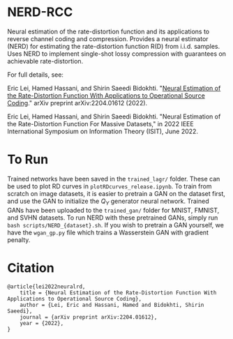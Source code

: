 # NERD-RCC
Neural estimation of the rate-distortion function and its applications to reverse channel coding and compression. Provides a neural estimator (NERD) for estimating the rate-distortion function R(D) from i.i.d. samples. Uses NERD to implement single-shot lossy compression with guarantees on achievable rate-distortion.


For full details, see:

Eric Lei, Hamed Hassani, and Shirin Saeedi Bidokhti. "[Neural Estimation of the Rate-Distortion Function With Applications to Operational Source Coding](https://arxiv.org/pdf/2204.01612.pdf)." arXiv preprint arXiv:2204.01612 (2022).

Eric Lei, Hamed Hassani, and Shirin Saeedi Bidokhti. "Neural Estimation of the Rate-Distortion Function For Massive Datasets," in 2022 IEEE International Symposium on Information Theory (ISIT), June 2022.

# To Run
Trained networks have been saved in the ``trained_lagr/`` folder. These can be used to plot RD curves in ``plotRDcurves_release.ipynb``. To train from scratch on image datasets, it is easier to pretrain a GAN on the dataset first, and use the GAN to initialize the $Q_Y$ generator neural network. Trained GANs have been uploaded to the ``trained_gan/`` folder for MNIST, FMNIST, and SVHN datasets. To run NERD with these pretrained GANs, simply run ``bash scripts/NERD_{dataset}.sh``. If you wish to pretrain a GAN yourself, we have the ``wgan_gp.py`` file which trains a Wasserstein GAN with gradient penalty. 

# Citation

    @article{lei2022neuralrd,
        title = {Neural Estimation of the Rate-Distortion Function With Applications to Operational Source Coding},
        author = {Lei, Eric and Hassani, Hamed and Bidokhti, Shirin Saeedi},
        journal = {arXiv preprint arXiv:2204.01612},
        year = {2022},
    }


